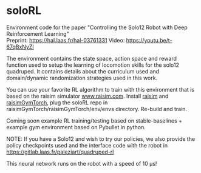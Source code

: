 # soloRL

Environment code for the paper "Controlling the Solo12 Robot with Deep Reinforcement Learning"  
Preprint: https://hal.laas.fr/hal-03761331
Video: https://youtu.be/t-67qBxNyZI

The environment contains the state space, action space and reward function used to setup the learning of locomotion skills for the solo12 quadruped. 
It contains details about the curriculum used and domain/dynamic randomization strategies used in this work.

You can use your favorite RL algorithm to train with this environment that is based on the raisim simulator www.raisim.com. 
Install [raisim](www.raisim.com) and [raisimGymTorch](https://raisim.com/sections/RaisimGymTorch.html), plug the soloRL repo in raisimGymTorch/raisimGymTorch/env/envs directory. Re-build and train. 

Coming soon example RL training/testing based on stable-baselines + example gym environment based on Pybullet in python.

NOTE: If you have a Solo12 and wish to try our policies, we also provide the policy checkpoints used and the interface code with the robot in https://gitlab.laas.fr/paleziart/quadruped-rl 

This neural network runs on the robot with a speed of 10 μs!
